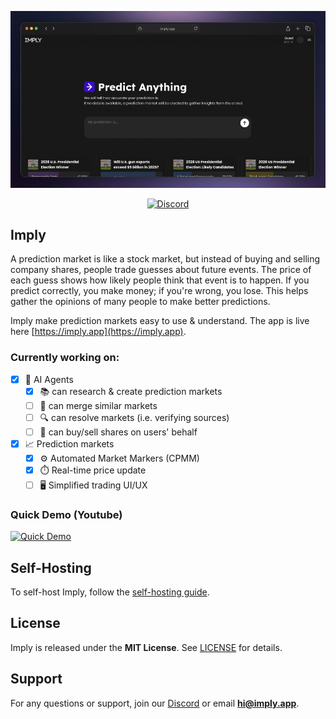 <p align="center">
<img src="/public/screenshot.jpg" />
</p>

<div align="center">
  <a href="https://discord.gg/XakeDSQSxc">
    <img src="https://dcbadge.limes.pink/api/server/XakeDSQSxc" alt="Discord">
  </a>
</div>

## Imply

A prediction market is like a stock market, but instead of buying and selling company shares, people trade guesses about future events. The price of each guess shows how likely people think that event is to happen. If you predict correctly, you make money; if you're wrong, you lose. This helps gather the opinions of many people to make better predictions.

Imply make prediction markets easy to use & understand. The app is live here [https://imply.app](https://imply.app).

### Currently working on:
- [x] 🤖 AI Agents
  - [x] 📚 can research & create prediction markets
  - [ ] 🔀 can merge similar markets
  - [ ] 🔍 can resolve markets (i.e. verifying sources)
  - [ ] 💼 can buy/sell shares on users' behalf
- [x] 📈 Prediction markets
  - [x] ⚙️ Automated Market Markers (CPMM)
  - [x] ⏱️ Real-time price update
  - [ ] 🖥️ Simplified trading UI/UX

### Quick Demo (Youtube)

[![Quick Demo](https://img.youtube.com/vi/x3VCd4FStJU/0.jpg)](https://www.youtube.com/watch?v=x3VCd4FStJU)

## Self-Hosting

To self-host Imply, follow the [self-hosting guide](/docs/SELFHOST.md).

## License

Imply is released under the **MIT License**. See [LICENSE](LICENSE) for details.

## Support

For any questions or support, join our [Discord](https://discord.gg/XakeDSQSxc) or email **hi@imply.app**.

